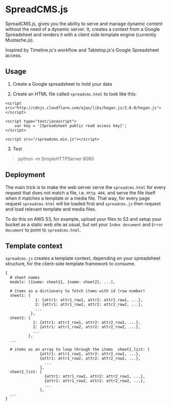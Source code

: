 SpreadCMS.js
============

SpreadCMS.js, gives you the ability to serve and manage dynamic content without the need of a dynamic server. It, creates a context from a Google Spreadsheet and renders it with a client side template engine (currently Mustache.js). 

Inspired by Timeline.js's workflow and Tabletop.js's Google Spreadsheet access.


Usage
-----

1. Create a Google spreadsheet to hold your data


2. Create an HTML file called `spreadcms.html` to look like this:

```
<script src="http://cdnjs.cloudflare.com/ajax/libs/hogan.js/2.0.0/hogan.js"></script>

<script type="text/javascript">
	var key = '[Spreadsheet public read access key]';
</script>

<script src="/spreadcms.min.js"></script>
```

3. Test

> python -m SimpleHTTPServer 8080


Deployment
----------

The main trick is to make the web server serve the `spreadcms.html` for every request that does not match a file, i.e. `Http 404`, and serve the file itself when it matches a template or a media file. That way, for every page request `spreadcms.html` will be loaded first and `spreadcms.js` then request and load relevant template and media files. 

To do this on AWS S3, for example, upload your files to S3 and setup your bucket as a static web site as usual, but set your `Index document` and `Error document` to point to `spreadcms.html`.


Template context
----------------

`spreadcms.js` creates a template context, depending on your spreadsheet structure, for the client-side template framework to consume.

```
{
  # sheet names
  models: [{name: sheet1}, {name: sheet2}, ...],
  
  # items as a dictionary to fetch items with id (row number)
  sheet1: {
             1: {attr1: attr1_row1, attr2: attr2_row1, ...},
             2: {attr1: attr1_row2, attr2: attr2_row2, ...},
             ...
           },
  sheet2: {
            1: {attr1: attr1_row1, attr2: attr2_row1, ...},
            2: {attr1: attr1_row2, attr2: attr2_row2, ...},
            ...
          },
  ...
   
  # items as an array to loop through the items  sheet1_list: [
               {attr1: attr1_row1, attr2: attr2_row1, ...}, 
               {attr1: attr1_row2, attr2: attr2_row2, ...}, 
                 ...
               ],
  sheet2_list: [
                 {attr1: attr1_row1, attr2: attr2_row1, ...}, 
                 {attr1: attr1_row2, attr2: attr2_row2, ...}, 
                 ...
               ],
  ...
}
```
